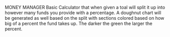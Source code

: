 MONEY MANAGER
Basic Calculator that when given a toal will split it up into however many funds you provide with a percentage.
A doughnut chart will be generated as well based on the split with sections colored based on how big of a percent the fund takes up.
The darker the green the larger the percent. 
